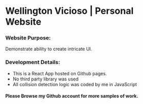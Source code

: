 # Wellington Vicioso | Personal Website

### Website Purpose:

Demonstrate ability to create intricate UI.

### Development Details:

- This is a React App hosted on Github pages.
- No third party library was used
- All collision detection logic was coded by me in JavaScript

#### Please Browse my Github account for more samples of work.
